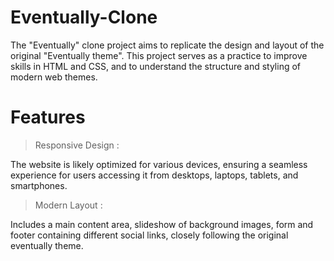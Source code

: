 # Eventually-Clone
The "Eventually" clone project aims to replicate the design and layout of the original "Eventually theme". This project serves as a practice to improve skills in HTML and CSS, and to understand the structure and styling of modern web themes.
# Features
> Responsive Design :

The website is likely optimized for various devices, ensuring a seamless experience for users accessing it from desktops, laptops, tablets, and smartphones.

> Modern Layout :

Includes a main content area, slideshow of background images, form and footer containing different social links, closely following the original eventually theme.
